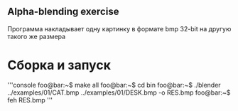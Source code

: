 ## Alpha-blending exercise

Программа накладывает одну картинку в формате bmp 32-bit на другую такого же размера

# Сборка и запуск 

'''console
foo@bar:~$ make all
foo@bar:~$ cd bin
foo@bar:~$ ./blender ../examples/01/CAT.bmp ../examples/01/DESK.bmp -o RES.bmp
foo@bar:~$ feh RES.bmp
'''
